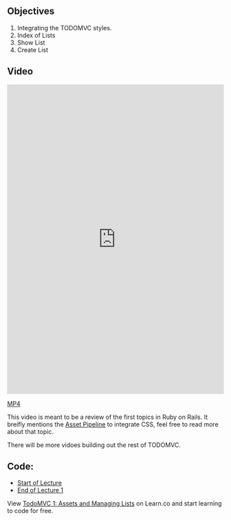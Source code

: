 ## Objectives

1. Integrating the TODOMVC styles.
2. Index of Lists
3. Show List
4. Create List

## Video

<iframe width="100%" height="720" src="https://www.youtube.com/embed/Bltz_Dz8bSw?rel=0&amp;showinfo=0" frameborder="0" allowfullscreen></iframe>

[MP4](http://learn-co-videos.s3.amazonaws.com/ruby/Intro.to.OO.ruby.LV.mp4)

This video is meant to be a review of the first topics in Ruby on Rails. It breifly mentions the [Asset Pipeline](http://guides.rubyonrails.org/asset_pipeline.html) to integrate CSS, feel free to read more about that topic.

There will be more vidoes building out the rest of TODOMVC.

## Code:

- [Start of Lecture](https://github.com/aviflombaum/todo-mvc-lv/tree/lecture-0)
- [End of Lecture 1](https://github.com/aviflombaum/todo-mvc-lv/tree/lecture-1)
<p data-visibility='hidden'>View <a href='https://learn.co/lessons/todomvc-1-assets-and-managing-lists'>TodoMVC 1: Assets and Managing Lists</a> on Learn.co and start learning to code for free.</p>
